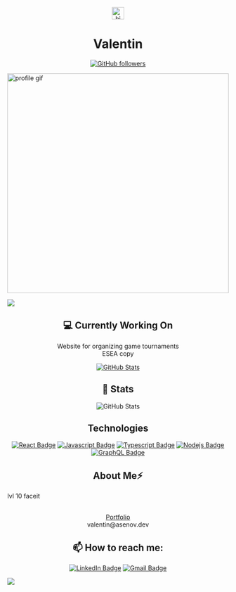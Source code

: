
<p align="center">
  <img src="https://user-images.githubusercontent.com/1303154/88677602-1635ba80-d120-11ea-84d8-d263ba5fc3c0.gif" width="28px" height="28px" alt="hi">
  <br>
  <h1 align="center">Valentin</h1>
  <p align="center">
    <a href="https://github.com/alt-plus-f4?tab=followers">
      <img src="https://img.shields.io/github/followers/alt-plus-f4.svg?style=social&label=Follow" alt="GitHub followers" />
    </a>
  </p>
</p>

 <img src="https://github.com/user-attachments/assets/5fb09a87-f9ee-416b-853e-739d5f6079a6" alt="profile gif" width="100%" height="500px">

![](https://komarev.com/ghpvc/?username=alt-plus-f4&style=for-the-badge)

<p align="center">
<h2 align="center">💻 Currently Working On</h2>

<p align="center">
  Website for organizing game tournaments<br>
  ESEA copy
</p>
<p align="center">
  <a href="https://github.com/alt-plus-f4/tournler">
    <img src="https://github-readme-stats.vercel.app/api/pin/?username=alt-plus-f4&repo=tournler" alt="GitHub Stats" />
  </a>
</p>

<h2 align="center">👀 Stats</h2>

<p align="center">
  <img src="https://github-readme-streak-stats.herokuapp.com/?user=alt-plus-f4" alt="GitHub Stats" />
</p>

<h2 align="center">Technologies</h2>

<p align="center">
  <a href="#"><img src="https://img.shields.io/badge/-React-61DBFB?style=for-the-badge&labelColor=black&logo=react&logoColor=61DBFB" alt="React Badge"/></a>
  <a href="#"><img src="https://img.shields.io/badge/-Javascript-F0DB4F?style=for-the-badge&labelColor=black&logo=javascript&logoColor=F0DB4F" alt="Javascript Badge"/></a>
  <a href="#"><img src="https://img.shields.io/badge/-Typescript-007acc?style=for-the-badge&labelColor=black&logo=typescript&logoColor=007acc" alt="Typescript Badge"/></a>
  <a href="#"><img src="https://img.shields.io/badge/-Nodejs-3C873A?style=for-the-badge&labelColor=black&logo=node.js&logoColor=3C873A" alt="Nodejs Badge"/></a>
  <a href="#"><img src="https://img.shields.io/badge/-GraphQl-e535ab?style=for-the-badge&labelColor=black&logo=graphql&logoColor=e535ab" alt="GraphQL Badge"/></a>
</p>

<h2 align="center">About Me⚡</h2>
lvl 10 faceit
<p align="center">
  <br>
  <a href="https://assenov.me">Portfolio</a>
  <br>
  <a>valentin@asenov.dev</a>
</p>

<h2 align="center">📫 How to reach me:</h2>

<p align="center">
  <a href="https://www.linkedin.com/in/valentin-assenov"><img src="https://img.shields.io/badge/LinkedIn-0077B5?style=for-the-badge&logo=linkedin&logoColor=white" alt="LinkedIn Badge"/></a>
  <a href="mailto:ConnectWith@valentin.p.asenov.2020@elsys-bg.org"><img src="https://img.shields.io/badge/Gmail-D14836?style=for-the-badge&logo=gmail&logoColor=white" alt="Gmail Badge"/></a>
</p>

![](https://hit.yhype.me/github/profile?user_id=79216061)
